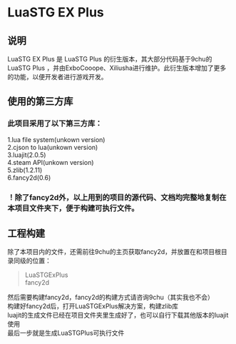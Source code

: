 # LuaSTG EX Plus  

## 说明  

LuaSTG EX Plus 是 LuaSTG Plus 的衍生版本，其大部分代码基于9chu的 LuaSTG Plus ，并由ExboCooope、Xiliusha进行维护。此衍生版本增加了更多的功能，以便开发者进行游戏开发。  

## 使用的第三方库  

### 此项目采用了以下第三方库：  

1.lua file system(unkown version)  
2.cjson to lua(unkown version)  
3.luajit(2.0.5)  
4.steam API(unkown version)  
5.zlib(1.2.11)  
6.fancy2d(0.6)  

### ！除了fancy2d外，以上用到的项目的源代码、文档均完整地复制在本项目文件夹下，便于构建可执行文件。  

## 工程构建  

除了本项目内的文件，还需前往9chu的主页获取fancy2d，并放置在和项目根目录同级的位置：  

>LuaSTGExPlus  
>fancy2d  

然后需要构建fancy2d，fancy2d的构建方式请咨询9chu（其实我也不会）  
构建好fancy2d后，打开LuaSTGExPlus解决方案，构建zlib库  
luajit的生成文件已经在项目文件夹里生成好了，也可以自行下载其他版本的luajit使用  
最后一步就是生成LuaSTGPlus可执行文件
